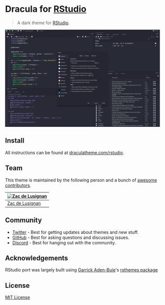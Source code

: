 # Dracula for [RStudio](https://www.rstudio.com/)

> A dark theme for [RStudio](https://www.rstudio.com/).

![Screenshot](./screenshot.png)

## Install

All instructions can be found at [draculatheme.com/rstudio](https://draculatheme.com/rstudio).

## Team

This theme is maintained by the following person and a bunch of [awesome contributors](https://github.com/dracula/rstudio/graphs/contributors).

| [![Zac de Lusignan](https://github.com/lusignan.png?size=100)](https://github.com/lusignan) |
| ------------------------------------------------------------------------------------------- |
| [Zac de Lusignan](https://github.com/lusignan)                                              |

## Community

- [Twitter](https://twitter.com/draculatheme) - Best for getting updates about themes and new stuff.
- [GitHub](https://github.com/dracula/dracula-theme/discussions) - Best for asking questions and discussing issues.
- [Discord](https://draculatheme.com/discord-invite) - Best for hanging out with the community.

## Acknowledgements

RStudio port was largely built using [Garrick Aden-Buie](https://github.com/gadenbuie)'s [rsthemes package](https://github.com/gadenbuie/rsthemes)

## License

[MIT License](./LICENSE)
